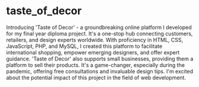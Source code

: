 # taste_of_decor
Introducing 'Taste of Decor' - a groundbreaking online platform I developed for my final year diploma project. It's a one-stop hub connecting customers, retailers, and design experts worldwide. With proficiency in HTML, CSS, JavaScript, PHP, and MySQL, I created this platform to facilitate international shopping, empower emerging designers, and offer expert guidance. 'Taste of Decor' also supports small businesses, providing them a platform to sell their products. It's a game-changer, especially during the pandemic, offering free consultations and invaluable design tips. I'm excited about the potential impact of this project in the field of web development.
